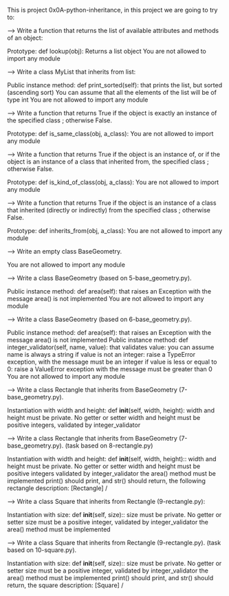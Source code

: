 This is project 0x0A-python-inheritance, in this project we are going to try to:

--> Write a function that returns the list of available attributes and methods of an object:

Prototype: def lookup(obj):
Returns a list object
You are not allowed to import any module

--> Write a class MyList that inherits from list:

Public instance method: def print_sorted(self): that prints the list, but sorted (ascending sort)
You can assume that all the elements of the list will be of type int
You are not allowed to import any module

--> Write a function that returns True if the object is exactly an instance of the specified class ; otherwise False.

Prototype: def is_same_class(obj, a_class):
You are not allowed to import any module

--> Write a function that returns True if the object is an instance of, or if the object is an instance of a class that inherited from, the specified class ; otherwise False.

Prototype: def is_kind_of_class(obj, a_class):
You are not allowed to import any module

--> Write a function that returns True if the object is an instance of a class that inherited (directly or indirectly) from the specified class ; otherwise False.

Prototype: def inherits_from(obj, a_class):
You are not allowed to import any module

--> Write an empty class BaseGeometry.

You are not allowed to import any module

--> Write a class BaseGeometry (based on 5-base_geometry.py).

Public instance method: def area(self): that raises an Exception with the message area() is not implemented
You are not allowed to import any module

--> Write a class BaseGeometry (based on 6-base_geometry.py).

Public instance method: def area(self): that raises an Exception with the message area() is not implemented
Public instance method: def integer_validator(self, name, value): that validates value:
	you can assume name is always a string
	if value is not an integer: raise a TypeError exception, with the message <name> must be an integer
	if value is less or equal to 0: raise a ValueError exception with the message <name> must be greater than 0
You are not allowed to import any module

--> Write a class Rectangle that inherits from BaseGeometry (7-base_geometry.py).

Instantiation with width and height: def __init__(self, width, height):
	width and height must be private. No getter or setter
	width and height must be positive integers, validated by integer_validator

--> Write a class Rectangle that inherits from BaseGeometry (7-base_geometry.py). (task based on 8-rectangle.py)

Instantiation with width and height: def __init__(self, width, height)::
	width and height must be private. No getter or setter
	width and height must be positive integers validated by integer_validator
the area() method must be implemented
print() should print, and str() should return, the following rectangle description: [Rectangle] <width>/<height>

--> Write a class Square that inherits from Rectangle (9-rectangle.py):

Instantiation with size: def __init__(self, size)::
	size must be private. No getter or setter
	size must be a positive integer, validated by integer_validator
the area() method must be implemented

--> Write a class Square that inherits from Rectangle (9-rectangle.py). (task based on 10-square.py).

Instantiation with size: def __init__(self, size)::
	size must be private. No getter or setter
	size must be a positive integer, validated by integer_validator
the area() method must be implemented
print() should print, and str() should return, the square description: [Square] <width>/<height>

